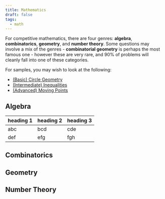 ```yaml
---
title: Mathematics
draft: false
tags:
  - math
---
```


For competitive mathematics, there are four genres: **algebra**, **combinatorics**, **geometry**, and **number theory**. Some questions may involve a mix of the genres - **combinatorial geometry** is perhaps the most famous one - however these are very rare, and 90% of problems will cleanly fall into one of these categories.

For samples, you may wish to look at the following:
- [(Basic) Circle Geometry](basic_circle_geo.md)
- [(Intermediate) Inequalities](inequalities.md)
- [(Advanced) Moving Points](moving_points.md)


## Algebra

heading 1 | heading 2 | heading 3
--- | --- | ---
abc | bcd | cde
def | efg | fgh

## Combinatorics


## Geometry


## Number Theory
